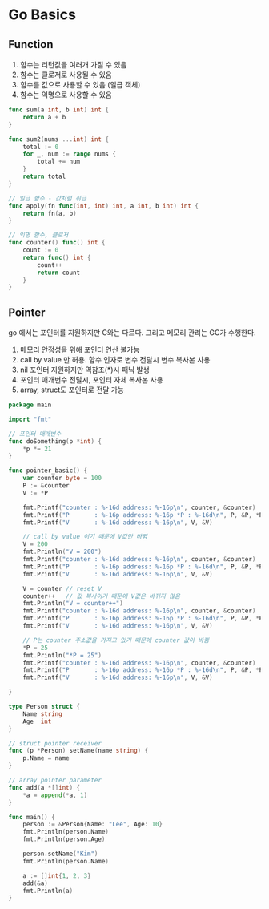 # Go Basics
## Function
1. 함수는 리턴값을 여러개 가질 수 있음
2. 함수는 클로저로 사용될 수 있음
3. 함수를 값으로 사용할 수 있음 (일급 객체)
4. 함수는 익명으로 사용할 수 있음
``` go
func sum(a int, b int) int {
	return a + b
}

func sum2(nums ...int) int {
	total := 0
	for _, num := range nums {
		total += num
	}
	return total
}

// 일급 함수 - 값처럼 취급
func apply(fn func(int, int) int, a int, b int) int {
	return fn(a, b)
}

// 익명 함수, 클로저
func counter() func() int {
	count := 0
	return func() int {
		count++
		return count
	}
}
```

## Pointer 
go 에서는 포인터를 지원하지만 C와는 다르다. 그리고 메모리 관리는 GC가 수행한다.
1. 메모리 안정성을 위해 포인터 연산 불가능 
2. call by value 만 허용. 함수 인자로 변수 전달시 변수 복사본 사용
3. nil 포인터 지원하지만 역참조(*)시 패닉 발생 
4. 포인터 매개변수 전달시, 포인터 자체 복사본 사용
5. array, struct도 포인터로 전달 가능
``` go
package main

import "fmt"

// 포인터 매개변수
func doSomething(p *int) {
	*p *= 21
}

func pointer_basic() {
	var counter byte = 100
	P := &counter
	V := *P

	fmt.Printf("counter : %-16d address: %-16p\n", counter, &counter)
	fmt.Printf("P       : %-16p address: %-16p *P : %-16d\n", P, &P, *P)
	fmt.Printf("V       : %-16d address: %-16p\n", V, &V)

	// call by value 이기 때문에 V값만 바뀜
	V = 200
	fmt.Println("V = 200")
	fmt.Printf("counter : %-16d address: %-16p\n", counter, &counter)
	fmt.Printf("P       : %-16p address: %-16p *P : %-16d\n", P, &P, *P)
	fmt.Printf("V       : %-16d address: %-16p\n", V, &V)

	V = counter // reset V
	counter++   // 값 복사이기 때문에 V값은 바뀌지 않음
	fmt.Println("V = counter++")
	fmt.Printf("counter : %-16d address: %-16p\n", counter, &counter)
	fmt.Printf("P       : %-16p address: %-16p *P : %-16d\n", P, &P, *P)
	fmt.Printf("V       : %-16d address: %-16p\n", V, &V)

	// P는 counter 주소값을 가지고 있기 때문에 counter 값이 바뀜
	*P = 25
	fmt.Println("*P = 25")
	fmt.Printf("counter : %-16d address: %-16p\n", counter, &counter)
	fmt.Printf("P       : %-16p address: %-16p *P : %-16d\n", P, &P, *P)
	fmt.Printf("V       : %-16d address: %-16p\n", V, &V)

}

type Person struct {
	Name string
	Age  int
}

// struct pointer receiver
func (p *Person) setName(name string) {
	p.Name = name
}

// array pointer parameter
func add(a *[]int) {
	*a = append(*a, 1)
}

func main() {
	person := &Person{Name: "Lee", Age: 10}
	fmt.Println(person.Name)
	fmt.Println(person.Age)

	person.setName("Kim")
	fmt.Println(person.Name)

	a := []int{1, 2, 3}
	add(&a)
	fmt.Println(a)
}
```